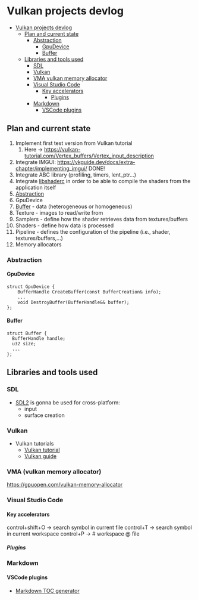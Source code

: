 # Vulkan projects devlog

<a id="markdown-header" name="header" depthFrom:1 depthTo:3 updateOnSave:true orderedList:true></a>
<!-- TOC -->

- [Vulkan projects devlog](#vulkan-projects-devlog)
    - [Plan and current state](#plan-and-current-state)
        - [Abstraction](#abstraction)
            - [GpuDevice](#gpudevice)
            - [Buffer](#buffer)
    - [Libraries and tools used](#libraries-and-tools-used)
        - [SDL](#sdl)
        - [Vulkan](#vulkan)
        - [VMA vulkan memory allocator](#vma-vulkan-memory-allocator)
        - [Visual Studio Code](#visual-studio-code)
            - [Key accelerators](#key-accelerators)
                - [Plugins](#plugins)
        - [Markdown](#markdown)
            - [VSCode plugins](#vscode-plugins)

<!-- /TOC -->
## Plan and current state

1. Implement first test version from Vulkan tutorial
    1. Here -> <https://vulkan-tutorial.com/Vertex_buffers/Vertex_input_description>
1. Integrate IMGUI: <https://vkguide.dev/docs/extra-chapter/implementing_imgui/> DONE!
1. Integrate ABC library (profiling, timers, lent_ptr...)
1. Integrate [libshaderc](https://github.com/google/shaderc/blob/main/libshaderc/README.md) in order to be able to compile the shaders from the application itself
1. [Abstraction](#abstraction)
  1. GpuDevice
  2. [Buffer](#buffer) - data (heterogeneous or homogeneous)
  3. Texture - images to read/write from
  4. Samplers - define how the shader retrieves data from textures/buffers
  5. Shaders - define how data is processed
  6. Pipeline - defines the configuration of the pipeline (i.e., shader, textures/buffers,...)
1. Memory allocators

### Abstraction

#### GpuDevice

```
struct GpuDevice {
    BufferHandle CreateBuffer(const BufferCreation& info);
    ...
    void DestroyBuffer(BufferHandle&& buffer);
};
```

#### Buffer
```
struct Buffer {
  BufferHandle handle;
  u32 size;
  ...
};
```

## Libraries and tools used

### SDL
- [SDL2](https://gist.github.com/YukiSnowy/dc31f47448ac61dd6aedee18b5d53858) is gonna be used for cross-platform:
  - input
  - surface creation

### Vulkan
- Vulkan tutorials
    - [Vulkan tutorial](https://vulkan-tutorial.com/en/Drawing_a_triangle/Presentation/Swap_chain)
  - [Vulkan guide](https://vkguide.dev)

### VMA (vulkan memory allocator)
https://gpuopen.com/vulkan-memory-allocator

### Visual Studio Code

#### Key accelerators
control+shift+O -> search symbol in current file
control+T -> search symbol in current workspace
control+P -> # workspace @ file

##### Plugins

### Markdown
#### VSCode plugins
- [Markdown TOC generator](https://marketplace.visualstudio.com/items?itemName=huntertran.auto-markdown-toc)
